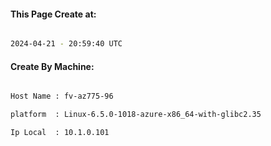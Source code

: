 
   
#### This Page Create at:

```bash

2024-04-21 - 20:59:40 UTC

```

#### Create By Machine:

```bash

Host Name : fv-az775-96

platform  : Linux-6.5.0-1018-azure-x86_64-with-glibc2.35

Ip Local  : 10.1.0.101

```

